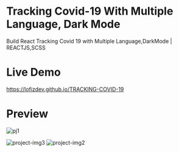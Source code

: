 # Tracking Covid-19 With Multiple Language, Dark Mode

Build React Tracking Covid 19 with Multiple Language,DarkMode | REACTJS,SCSS



# Live Demo
https://lofizdev.github.io/TRACKING-COVID-19











# Preview
![pj1](https://user-images.githubusercontent.com/86564838/125294580-94e63080-e34e-11eb-9a6d-04b4acea9139.jpg)

![project-img3](https://user-images.githubusercontent.com/86564838/125265872-758bdb00-e32f-11eb-888a-00652a508406.jpg)
![project-img2](https://user-images.githubusercontent.com/86564838/125266356-f519aa00-e32f-11eb-8380-37061bb13f90.jpg)

